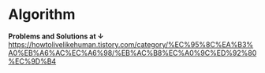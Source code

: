 # Algorithm
**Problems and Solutions at ↓**
https://howtolivelikehuman.tistory.com/category/%EC%95%8C%EA%B3%A0%EB%A6%AC%EC%A6%98/%EB%AC%B8%EC%A0%9C%ED%92%80%EC%9D%B4
